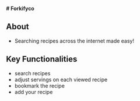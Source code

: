 **# Forkifyco**

 ## About
 
 - Searching recipes across the internet made easy!


## Key Functionalities

- search recipes 
- adjust servings on each viewed recipe
- bookmark the recipe 
- add your recipe



